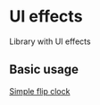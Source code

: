 # UI effects

Library with UI effects

## Basic usage
        
[Simple flip clock](components/simple-flip-clock/README.md)
